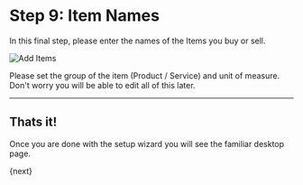 # Step 9: Item Names

In this final step, please enter the names of the Items you buy or sell.

<img alt="Add Items" class="screenshot"
src="/assets/manual_erpnext_com/img/setup-wizard/step-10.png">

Please set the group of the item (Product / Service) and unit of measure. Don't worry you will be able to edit all of this later.

---

## Thats it!

Once you are done with the setup wizard you will see the familiar desktop page.

{next}
